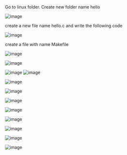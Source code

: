 Go to linux folder. Create new folder name hello

![image](https://user-images.githubusercontent.com/89134017/220843632-7013334f-ceb6-4a1a-8d92-ea978aee5963.png)

create a new file name hello.c and write the following code

![image](https://user-images.githubusercontent.com/89134017/220843742-00a2cf93-c87c-4d62-ac38-46c3857f6a8f.png)

create a file with name Makefile

![image](https://user-images.githubusercontent.com/89134017/220843771-1c212b86-a46c-4864-957a-43cdcccbc40d.png)

![image](https://user-images.githubusercontent.com/89134017/220843804-caa0d6ae-2990-4bdc-9ae4-3adc7a8cf709.png)

  ![image](https://user-images.githubusercontent.com/89134017/220843831-e9a69d10-fad8-4450-adfb-f9f622d70d0e.png)
![image](https://user-images.githubusercontent.com/89134017/220843857-9e8d96e1-e492-4da0-94e3-2f395813d881.png)

![image](https://user-images.githubusercontent.com/89134017/220843886-9da89989-f29b-4f7c-ad55-3c872593e117.png)

![image](https://user-images.githubusercontent.com/89134017/220843903-b2e48fbd-d524-467a-82ed-f7a4fa675553.png)

![image](https://user-images.githubusercontent.com/89134017/220843916-7d954d5d-60d3-4bdb-a76b-78a9b0f8324e.png)

![image](https://user-images.githubusercontent.com/89134017/220843931-9c421750-34f9-4f17-a37c-c7da1ec4bc53.png)

![image](https://user-images.githubusercontent.com/89134017/220843947-71114cba-2693-4eb0-810a-cc1619fee184.png)

![image](https://user-images.githubusercontent.com/89134017/220843967-e18a11f7-fd3b-4cee-846f-fff1b7ee42db.png)

![image](https://user-images.githubusercontent.com/89134017/220843988-c47b12f7-9654-472a-b2a2-57fc639944d0.png)

![image](https://user-images.githubusercontent.com/89134017/220844021-b556dc97-734e-44c5-ad58-caf11a77d7da.png)

